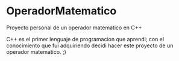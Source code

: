 # OperadorMatematico
Proyecto personal de un operador matematico en C++

C++ es el primer lenguaje de programacion que aprendi; con el conocimiento que fui adquiriendo decidi hacer este proyecto de un operador matematico. ;)
